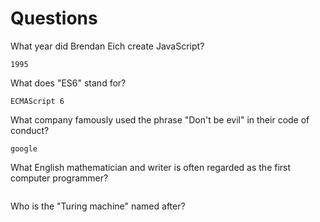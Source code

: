 # Questions

What year did Brendan Eich create JavaScript?

```
1995
```

What does "ES6" stand for?

```
ECMAScript 6
```

What company famously used the phrase "Don't be evil" in their code of conduct?

```
google
```

What English mathematician and writer is often regarded as the first computer programmer?

```

```

Who is the "Turing machine" named after?

```

```
